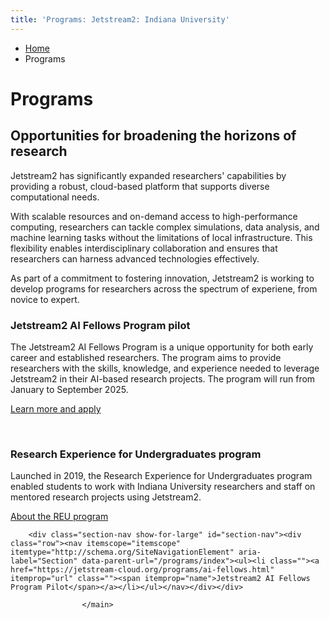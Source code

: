 ```yaml
---
title: 'Programs: Jetstream2: Indiana University'
---
```


<main><div class="content-top"><div class="section breadcrumbs"><div class="row"><div class="layout"><ul itemscope="itemscope" itemtype="http://schema.org/BreadcrumbList"><li itemprop="itemListElement" itemscope="itemscope" itemtype="http://schema.org/ListItem"><a href="../index.html" itemprop="item"><span itemprop="name">Home</span></a><meta content="1" itemprop="position"/></li><li class="current" itemprop="itemListElement" itemscope="itemscope" itemtype="http://schema.org/ListItem"><span itemprop="name">Programs</span><meta content="2" itemprop="position"/></li></ul></div></div></div><div class="section page-title bg-none"><div class="row"><div class="layout"><h1>Programs</h1></div></div></div></div><div id="main-content"><div class="bg-none section" id="content"><div class="row"><div class="layout"><div class="text"><h2>Opportunities for broadening the horizons of research</h2><p>Jetstream2 has significantly expanded researchers' capabilities by providing a robust, cloud-based platform that supports diverse computational needs.</p><p>With scalable resources and on-demand access to high-performance computing, researchers can tackle complex simulations, data analysis, and machine learning tasks without the limitations of local infrastructure. This flexibility enables interdisciplinary collaboration and ensures that researchers can harness advanced technologies effectively.</p><p>As part of a commitment to fostering innovation, Jetstream2 is working to develop programs for researchers across the spectrum of experiene, from novice to expert.&#160;</p></div></div><!-- /.layout --></div></div><div class="breakout bg-gray section"><div class="row"><div class="layout"><div class="text"><h3>Jetstream2 AI Fellows Program pilot</h3><p>The Jetstream2 AI Fellows Program is a unique opportunity for both early career and established researchers. The program aims to provide researchers with the skills, knowledge, and experience needed to leverage Jetstream2 in their AI-based research projects. The program will run from January to September 2025.</p><p><a class="button" href="ai-fellows.html" rel="noopener" target="_blank">Learn more and apply</a></p><p>&#160;</p></div><div class="text"><h3>Research Experience for Undergraduates program</h3><p><span>Launched in 2019, the Research Experience for Undergraduates program enabled students to work with Indiana University researchers and staff on mentored research projects using Jetstream2.</span></p><p><a class="button" href="reu.html" rel="noopener" target="_blank">About the REU program</a></p></div></div><!-- /.layout --></div></div></div>
                                
          
    
                    
        
    
        <div class="section-nav show-for-large" id="section-nav"><div class="row"><nav itemscope="itemscope" itemtype="http://schema.org/SiteNavigationElement" aria-label="Section" data-parent-url="/programs/index"><ul><li class=""><a href="https://jetstream-cloud.org/programs/ai-fellows.html" itemprop="url" class=""><span itemprop="name">Jetstream2 AI Fellows Program Pilot</span></a></li></ul></nav></div></div>
    
                    </main>

